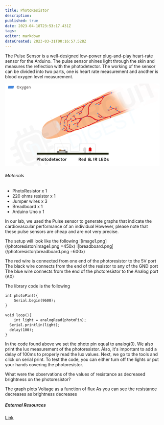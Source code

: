 ```yaml
---
title: PhotoResistor
description: 
published: true
date: 2023-04-18T23:53:17.431Z
tags: 
editor: markdown
dateCreated: 2023-03-31T00:16:57.528Z
---
```


The Pulse Sensor is a well-designed low-power plug-and-play heart-rate sensor for the Arduino. The pulse sensor shines light through the skin and measures the reflection with the photodetector. The working of the sensor can be divided into two parts, one is heart rate measurement and another is blood oxygen level measurement.

![image1.png](/pulsesensor/image1.png)

###### Materials
- PhotoResistor x 1
- 220 ohms resistor x 1
- Jumper wires x 3
-  Breadboard x 1
-  Arduino Uno x 1

In our lab, we used the Pulse sensor to generate graphs that indicate the cardiovascular performance of an individual However, please note that these pulse sensors are cheap and are not very precise.

The setup will look like the following 
![image1.png](/photoresistor/image1.png =450x)
![breadboard.png](/photoresistor/breadboard.png =600x)

The red wire is connected from one end of the photoresistor to the 5V port
The black wire connects from the end of the resistor to any of the GND port
The blue wire connects from the end of the photoresistor to the Analog port (A0)


The library code is the following 
````
int photoPin(){
	Serial.begin(9600);
}

void loop(){
	int light = analogRead(photoPin);
  Serial.printlin(light);
  delay(100);
}

````
In the code found above we set the photo pin equal to analog(0). We also print the lux measurement of the photoresistor. Also, it's important to add a delay of 100ms to properly read the lux values.
Next, we go to the tools and click on serial print. To test the code, you can either turn off the lights or put your hands covering the photoresistor. 

What were the observations of the values of resistance as decreased brightness on the photoresistor?

The graph plots Voltage as a function of flux
As you can see the resistance decreases as brightness decreases


##### External Resources
[Link](https://www.programmingelectronics.com/serial-begin-9600/#:~:text=Serial%20begin%20is%20used%20to,require%20the%20serial%20print%20function.)

